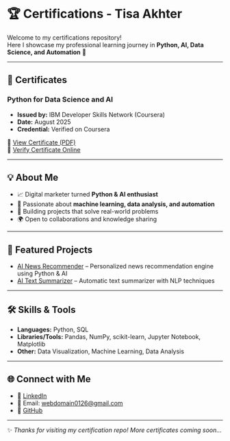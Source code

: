# 🏆 Certifications - Tisa Akhter

Welcome to my certifications repository!  
Here I showcase my professional learning journey in **Python, AI, Data Science, and Automation** 🚀

---

## 📜 Certificates

### Python for Data Science and AI
- **Issued by:** IBM Developer Skills Network (Coursera)  
- **Date:** August 2025  
- **Credential:** Verified on Coursera  

📄 [View Certificate (PDF)](Certificate.pdf)  
🔗 [Verify Certificate Online](https://www.coursera.org/account/accomplishments/verify/1SML4QSWPPBW)

---

## 💡 About Me

- 📈 Digital marketer turned **Python & AI enthusiast**  
- 🤖 Passionate about **machine learning, data analysis, and automation**  
- 🚀 Building projects that solve real-world problems  
- 🌍 Open to collaborations and knowledge sharing  

---

## 📂 Featured Projects

- [AI News Recommender](https://github.com/webdomain0126/-AI-News-Recommender) – Personalized news recommendation engine using Python & AI  
- [AI Text Summarizer](https://github.com/webdomain0126/AI-Text-Summarizer-Python) – Automatic text summarizer with NLP techniques  

---

## 🛠️ Skills & Tools

- **Languages:** Python, SQL  
- **Libraries/Tools:** Pandas, NumPy, scikit-learn, Jupyter Notebook, Matplotlib  
- **Other:** Data Visualization, Machine Learning, Data Analysis  

---

## 🌐 Connect with Me

- 💼 [LinkedIn](https://www.linkedin.com/in/freelancertisa/)  
- 📧 Email: webdomain0126@gmail.com  
- 🐙 [GitHub](https://github.com/webdomain0126)

---

✨ *Thanks for visiting my certification repo! More certificates coming soon...*

